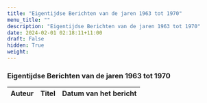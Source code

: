 ```yaml
---
title: "Eigentijdse Berichten van de jaren 1963 tot 1970"
menu_title: ""
description: "Eigentijdse Berichten van de jaren 1963 tot 1970"
date: 2024-02-01 02:18:11+11:00
draft: False
hidden: True
weight: 
---
```

### Eigentijdse Berichten van de jaren 1963 tot 1970

**Auteur** | **Titel** | **Datum van het bericht**
---|---|---
